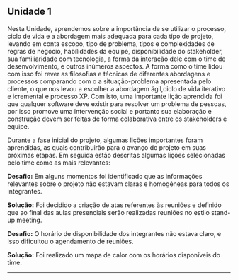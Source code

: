 ## Unidade 1
Nesta Unidade, aprendemos sobre a importância de se utilizar o processo, ciclo de vida e a abordagem mais adequada para cada tipo de projeto, levando em conta escopo, tipo de problema, tipos e complexidades de regras de negócio, habilidades da equipe, disponibilidade do stakeholder, sua familiaridade com tecnologia, a forma da interação dele com o time de desenvolvimento, e outros inúmeros aspectos. A forma como o time lidou com isso foi rever as filosofias e técnicas de diferentes abordagens e processos comparando com o a situação-problema apresentada pelo cliente, o que nos levou a escolher a abordagem ágil,ciclo de vida iterativo e icremental e processo XP. Com isto, uma importante lição aprendida foi que qualquer software deve existir para resolver um problema de pessoas, por isso promove uma intervenção social e portanto sua elaboração e construção devem ser feitas de forma colaborativa entre os stakeholders e equipe. 

Durante a fase inicial do projeto, algumas lições importantes foram aprendidas, as quais contribuirão para o avanço do projeto em suas próximas etapas. Em seguida estão descritas algumas lições selecionadas pelo time como as mais relevantes:

**Desafio:** Em alguns momentos foi identificado que as informações relevantes sobre o projeto não estavam claras e homogêneas para todos os integrantes.

**Solução:** Foi decidido a criação de atas referentes às reuniões e definido que ao final das aulas presenciais serão realizadas reuniões no estilo stand-up meeting.

**Desafio:** O horário de disponibilidade dos integrantes não estava claro, e isso dificultou o agendamento de reuniões.

**Solução:** Foi realizado um mapa de calor com os horários disponíveis do time.





---